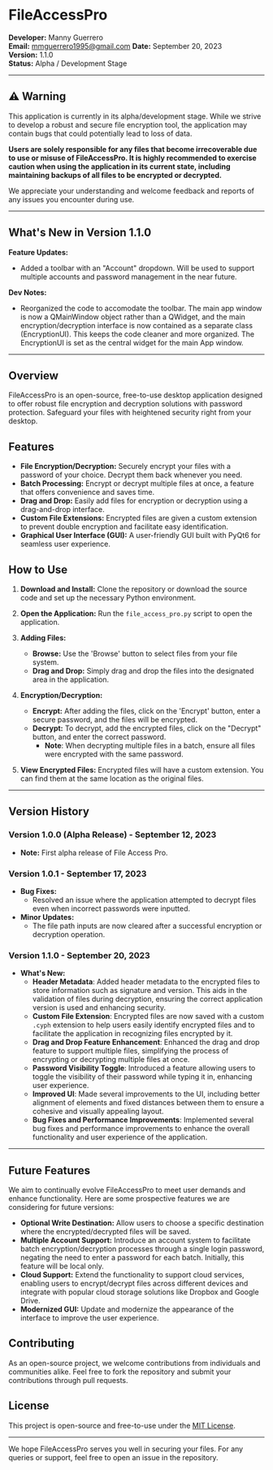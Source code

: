 # FileAccessPro

**Developer:** Manny Guerrero  
**Email:** mmguerrero1995@gmail.com
**Date:** September 20, 2023  
**Version:** 1.1.0  
**Status:** Alpha / Development Stage

---

## ⚠️ Warning

This application is currently in its alpha/development stage. While we strive to develop a robust and secure file encryption tool, the application may contain bugs that could potentially lead to loss of data. 

**Users are solely responsible for any files that become irrecoverable due to use or misuse of FileAccessPro. It is highly recommended to exercise caution when using the application in its current state, including maintaining backups of all files to be encrypted or decrypted.**

We appreciate your understanding and welcome feedback and reports of any issues you encounter during use.

---

## What's New in Version 1.1.0

**Feature Updates:**
- Added a toolbar with an "Account" dropdown. Will be used to support multiple accounts and password management in the near future.

**Dev Notes:**
- Reorganized the code to accomodate the toolbar. The main app window is now a QMainWindow object rather than a QWidget, and the main encryption/decryption interface is now contained as a separate class (EncryptionUI). This keeps the code cleaner and more organized. The EncryptionUI is set as the central widget for the main App window.

---

## Overview

FileAccessPro is an open-source, free-to-use desktop application designed to offer robust file encryption and decryption solutions with password protection. Safeguard your files with heightened security right from your desktop.

## Features

- **File Encryption/Decryption:** Securely encrypt your files with a password of your choice. Decrypt them back whenever you need.
- **Batch Processing:** Encrypt or decrypt multiple files at once, a feature that offers convenience and saves time.
- **Drag and Drop:** Easily add files for encryption or decryption using a drag-and-drop interface.
- **Custom File Extensions:** Encrypted files are given a custom extension to prevent double encryption and facilitate easy identification.
- **Graphical User Interface (GUI):** A user-friendly GUI built with PyQt6 for seamless user experience.

## How to Use

1. **Download and Install:** Clone the repository or download the source code and set up the necessary Python environment.
2. **Open the Application:** Run the `file_access_pro.py` script to open the application.
3. **Adding Files:**
    - **Browse:** Use the 'Browse' button to select files from your file system.
    - **Drag and Drop:** Simply drag and drop the files into the designated area in the application.
4. **Encryption/Decryption:**
    - **Encrypt:** After adding the files, click on the 'Encrypt' button, enter a secure password, and the files will be encrypted.
    - **Decrypt:** To decrypt, add the encrypted files, click on the "Decrypt" button, and enter the correct password.
        - **Note**: When decrypting multiple files in a batch, ensure all files were encrypted with the same password.

5. **View Encrypted Files:** Encrypted files will have a custom extension. You can find them at the same location as the original files.

--------------------------------------------------------------------------------------------------------------------------------------------------------------------------

## Version History

### Version 1.0.0 (Alpha Release) - September 12, 2023
- **Note:** First alpha release of File Access Pro.

### Version 1.0.1 - September 17, 2023
- **Bug Fixes:**
  - Resolved an issue where the application attempted to decrypt files even when incorrect passwords were inputted.
- **Minor Updates:**
  - The file path inputs are now cleared after a successful encryption or decryption operation.

### Version 1.1.0 - September 20, 2023
- **What's New:**
  - **Header Metadata**: Added header metadata to the encrypted files to store information such as signature and version. This aids in the validation of files during decryption, ensuring the correct application version is used and enhancing security.
  - **Custom File Extension**: Encrypted files are now saved with a custom `.cyph` extension to help users easily identify encrypted files and to facilitate the application in recognizing files encrypted by it.
  - **Drag and Drop Feature Enhancement**: Enhanced the drag and drop feature to support multiple files, simplifying the process of encrypting or decrypting multiple files at once.
  - **Password Visibility Toggle**: Introduced a feature allowing users to toggle the visibility of their password while typing it in, enhancing user experience.
  - **Improved UI**: Made several improvements to the UI, including better alignment of elements and fixed distances between them to ensure a cohesive and visually appealing layout.
  - **Bug Fixes and Performance Improvements**: Implemented several bug fixes and performance improvements to enhance the overall functionality and user experience of the application.

--------------------------------------------------------------------------------------------------------------------------------------------------------------------------

## Future Features

We aim to continually evolve FileAccessPro to meet user demands and enhance functionality. Here are some prospective features we are considering for future versions:

- **Optional Write Destination:** Allow users to choose a specific destination where the encrypted/decrypted files will be saved.
- **Multiple Account Support:** Introduce an account system to facilitate batch encryption/decryption processes through a single login password, negating the need to enter a password for each batch. Initially, this feature will be local only.
- **Cloud Support:** Extend the functionality to support cloud services, enabling users to encrypt/decrypt files across different devices and integrate with popular cloud storage solutions like Dropbox and Google Drive.
- **Modernized GUI:** Update and modernize the appearance of the interface to improve the user experience.

## Contributing

As an open-source project, we welcome contributions from individuals and communities alike. Feel free to fork the repository and submit your contributions through pull requests.

## License

This project is open-source and free-to-use under the [MIT License](https://opensource.org/licenses/MIT).

---

We hope FileAccessPro serves you well in securing your files. For any queries or support, feel free to open an issue in the repository.
